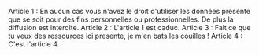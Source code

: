 Article 1 : En aucun cas vous n'avez le droit d'utiliser les données presente que se soit pour des fins personnelles ou professionnelles. De plus la diffusion est interdite.
Article 2 : L'article 1 est caduc.
Article 3 : Fait ce que tu veux des ressources ici presente, je m'en bats les couilles ! 
Article 4 : C'est l'article 4. 
